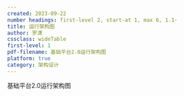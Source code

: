 ```yaml
---
created: 2023-09-22
number headings: first-level 2, start-at 1, max 6, 1.1-
title: 运行架构图
author: 罗潇
cssclass: wideTable
first-level: 1
pdf-filename: 基础平台2.0运行架构图
platform: true
category: 架构设计
---
```


基础平台2.0运行架构图
